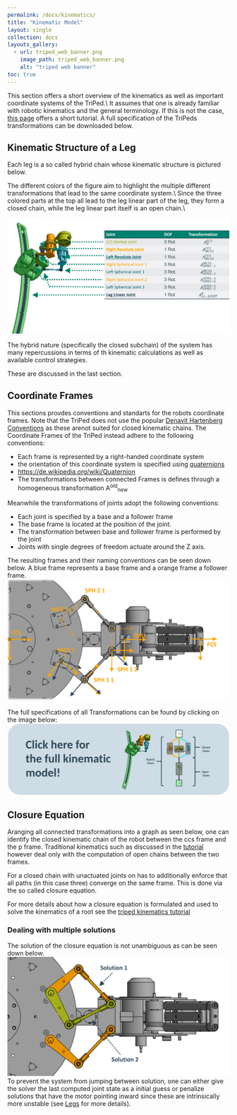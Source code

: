 ```yaml
---
permalink: /docs/kinematics/
title: "Kinematic Model"
layout: single
collection: docs
layouts_gallery:
  - url: triped_web_banner.png
    image_path: triped_web_banner.png
    alt: "triped web banner"
toc: true
---
```


This section offers a short overview of the kinematics as well as important coordinate systems of the TriPed.\\
It assumes that one is already familiar with robotic kinematics and the general terminology. If this is not the case, [this page](http://motion.cs.illinois.edu/RoboticSystems/Kinematics.html) offers a short tutorial.
A full specification of the TriPeds transformations can be downloaded below.

## Kinematic Structure of a Leg
Each leg is a so called hybrid chain whose kinematic structure is pictured below.

The different colors of the figure aim to highlight the multiple different transformations that lead to the same coordinate system.\\
Since the three colored parts at the top all lead to the leg linear part of the leg, they form a closed chain, while the leg linear part itself is an open chain.\\

![triped_joints](https://raw.githubusercontent.com/TriPed-Robot/TriPed-Robot.github.io/master/images/triped_leg_joints.png)

The hybrid nature (specifically the closed subchain) of the system has many repercussions in terms of th kinematic calculations as well as available control strategies.

These are discussed in the last section.

## Coordinate Frames

This sections provdes conventions and standarts for the robots coordinate frames.
Note that the TriPed does not use the popular [Denavit Hartenberg Conventions](https://de.wikipedia.org/wiki/Denavit-Hartenberg-Transformation) as these arenot suited for closed kinematic chains.
The Coordinate Frames of the TriPed instead adhere to the following conventions:

- Each frame is represented by a right-handed coordinate system
- the orientation of this coordinate system is specified using [quaternions](https://de.wikipedia.org/wiki/Quaternion)
- https://de.wikipedia.org/wiki/Quaternion
- The transformations between connected Frames is defines through a homogeneous transformation A<sup>old</sup><sub>new</sub>

Meanwhile the transformations of joints adopt the following conventions:

- Each joint is specified by a base and a follower frame
- The base frame is located at the position of the joint.
- The transformation between base and follower frame is performed by the joint
- Joints with single degrees of freedom actuate around the Z axis.

The resulting frames and their naming conventions can be seen down below.
A blue frame represents a base frame and a orange frame a follower frame.
![triped_joints](https://raw.githubusercontent.com/TriPed-Robot/TriPed-Robot.github.io/master/images/coord_systems_bottom.png)

The full specifications of all Transformations can be found by clicking on the image below:
[![IMAGE ALT TEXT HERE](https://raw.githubusercontent.com/TriPed-Robot/TriPed-Robot.github.io/master/images/download_model.png)](https://github.com/TriPed-Robot/TriPed-Robot.github.io/raw/master/files/kinematics/transformation.pdf)


## Closure Equation

Aranging all connected transformations into a graph as seen below, one can identify the closed kinematic chain of the robot between the ccs frame and the p frame.
Traditional kinematics such as discussed in the [tutorial](http://motion.cs.illinois.edu/RoboticSystems/Kinematics.html) however deal only with the computation of open chains between the two frames.

For a closed chain with unactuated joints on has to additionally enforce that all paths (in this case three) converge on the same frame.
This is done via the so called closure equation.

For more details about how a closure equation is formulated and used to solve the kinematics of a root see the [triped kinematics tutorial](https://github.com/TriPed-Robot/TriP)
### Dealing with multiple solutions

The solution of the closure equation is not unambiguous as can be seen down below.
![multiple solutions](https://raw.githubusercontent.com/TriPed-Robot/TriPed-Robot.github.io/master/images/triped_2_bar_sec.png)
To prevent the system from jumping between solution, one can either give the solver the last computed joint state as a initial guess or penalize solutions that have the motor pointing  inward since these are intrinsically more unstable (see [Legs](https://triped-robot.github.io/docs/legs/) for more details).


 






